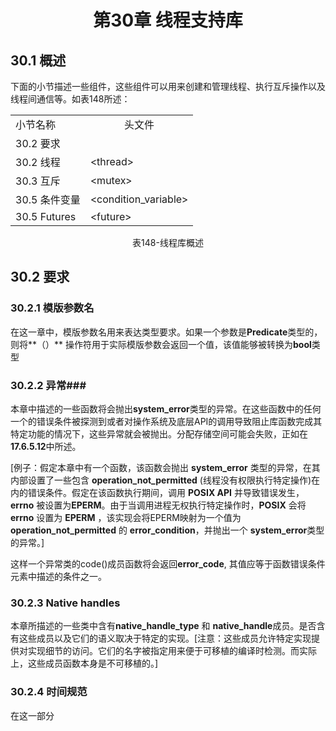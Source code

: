 # <center>第30章 线程支持库</center> #

## 30.1	概述 ##

下面的小节描述一些组件，这些组件可以用来创建和管理线程、执行互斥操作以及线程间通信等。如表148所述：

<center>
<table>
<tr>
	<td>小节名称</td>
	<td><center>头文件</center></td>
</tr>

<tr>
	<td>30.2 要求</td>
	<td></td>
</tr>

<tr>
	<td>30.2 线程</td>
	<td>&lt;thread&gt;</td>
</tr>

<tr>
	<td>30.3 互斥</td>
	<td>&lt;mutex&gt;</td>
</tr>

<tr>
	<td>30.5 条件变量</td>
	<td>&lt;condition_variable&gt;</td>
</tr>

<tr>
	<td>30.5 Futures</td>
	<td>&lt;future&gt;</td>
</tr>
</table>
表148-线程库概述
</center>

## 30.2 要求 ##

### 30.2.1 模版参数名 ###
在这一章中，模版参数名用来表达类型要求。如果一个参数是**Predicate**类型的，则将**（）** 操作符用于实际模版参数会返回一个值，该值能够被转换为**bool**类型

### 30.2.2 异常###
本章中描述的一些函数将会抛出**system\_error**类型的异常。在这些函数中的任何一个的错误条件被探测到或者对操作系统及底层API的调用导致阻止库函数完成其特定功能的情况下，这些异常就会被抛出。分配存储空间可能会失败，正如在**17.6.5.12**中所述。<br />

[例子：假定本章中有一个函数，该函数会抛出 **system\_error** 类型的异常，在其内部设置了一些包含 **operation\_not\_permitted** (线程没有权限执行特定操作)在内的错误条件。假定在该函数执行期间，调用 **POSIX API** 并导致错误发生， **errno** 被设置为**EPERM**。由于当调用进程无权执行特定操作时，**POSIX** 会将 **errno** 设置为 **EPERM** ，该实现会将EPERM映射为一个值为**operation\_not\_permitted** 的 **error\_condition**，并抛出一个 **system\_error**类型的异常。] <br />

这样一个异常类的code()成员函数将会返回**error\_code**, 其值应等于函数错误条件元素中描述的条件之一。

### 30.2.3 Native handles ###

本章所描述的一些类中含有**native\_handle\_type** 和 **native\_handle**成员。是否含有这些成员以及它们的语义取决于特定的实现。[注意：这些成员允许特定实现提供对实现细节的访问。它们的名字被指定用来便于可移植的编译时检测。而实际上，这些成员函数本身是不可移植的。]

### 30.2.4 时间规范 ###
在这一部分
